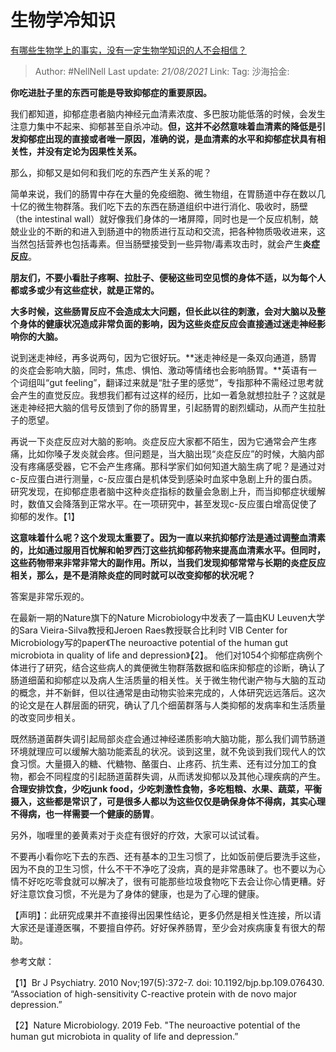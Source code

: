 # 生物学冷知识
[有哪些生物学上的事实，没有一定生物学知识的人不会相信？](https://www.zhihu.com/question/274300927/answer/596361534)

> Author: #NellNell
> Last update: *21/08/2021*
> Link:
> Tag:
> 沙海拾金:

**你吃进肚子里的东西可能是导致抑郁症的重要原因。**

我们都知道，抑郁症患者脑内神经元血清素浓度、多巴胺功能低落的时候，会发生注意力集中不起来、抑郁甚至自杀冲动。**但，这并不必然意味着血清素的降低是引发抑郁症出现的直接或者唯一原因，准确的说，是血清素的水平和抑郁症状具有相关性，并没有定论为因果性关系。**

那么，抑郁又是如何和我们吃的东西产生关系的呢？

简单来说，我们的肠胃中存在大量的免疫细胞、微生物组，在胃肠道中存在数以几十亿的微生物群落。我们吃下去的东西在肠道组织中进行消化、吸收时，肠壁（the intestinal wall）就好像我们身体的一堵屏障，同时也是一个反应机制，兢兢业业的不断的和进入到肠道中的物质进行互动和交流，把各种物质吸收进来，这当然包括营养也包括毒素。但当肠壁接受到一些异物/毒素攻击时，就会产生**炎症反应**。

**朋友们，不要小看肚子疼啊、拉肚子、便秘这些司空见惯的身体不适，以为每个人都或多或少有这些症状，就是正常的。**

**大多时候，这些肠胃反应不会造成太大问题，但长此以往的刺激，会对大脑以及整个身体的健康状况造成非常负面的影响，因为这些炎症反应会直接通过迷走神经影响你的大脑。**

说到迷走神经，再多说两句，因为它很好玩。**迷走神经是一条双向通道，肠胃的炎症会影响大脑，同时，焦虑、惧怕、激动等情绪也会影响肠胃。**英语有一个词组叫“gut feeling”，翻译过来就是“肚子里的感觉”，专指那种不需经过思考就会产生的直觉反应。我想我们都有过这样的经历，比如一着急就想拉肚子？这就是迷走神经把大脑的信号反馈到了你的肠胃里，引起肠胃的剧烈蠕动，从而产生拉肚子的愿望。

再说一下炎症反应对大脑的影响。炎症反应大家都不陌生，因为它通常会产生疼痛，比如你嗓子发炎就会疼。但问题是，当大脑出现“炎症反应”的时候，大脑内部没有疼痛感受器，它不会产生疼痛。那科学家们如何知道大脑生病了呢？是通过对c-反应蛋白进行测量，c-反应蛋白是机体受到感染时血浆中急剧上升的蛋白质。研究发现，在抑郁症患者脑中这种炎症指标的数量会急剧上升，而当抑郁症状缓解时，数值又会降落到正常水平。在一项研究中，甚至发现c-反应蛋白增高促使了抑郁的发作。【1】

**这意味着什么呢？这个发现太重要了。因为一直以来抗抑郁疗法是通过调整血清素的，比如通过服用百忧解和帕罗西汀这些抗抑郁药物来提高血清素水平。但同时，这些药物带来非常非常大的副作用。所以，当我们发现抑郁常常与长期的炎症反应相关，那么，是不是消除炎症的同时就可以改变抑郁的状况呢？**

答案是非常乐观的。

在最新一期的Nature旗下的Nature Microbiology中发表了一篇由KU Leuven大学的Sara Vieira-Silva教授和Jeroen Raes教授联合比利时 VIB Center for Microbiology写的paper《The neuroactive potential of the human gut microbiota in quality of life and depression》【2】。 他们对1054个抑郁症病例个体进行了研究，结合这些病人的粪便微生物群落数据和临床抑郁症的诊断，确认了肠道细菌和抑郁症以及病人生活质量的相关性。关于微生物代谢产物与大脑的互动的概念，并不新鲜，但以往通常是由动物实验来完成的，人体研究远远落后。这次的论文是在人群层面的研究，确认了几个细菌群落与人类抑郁的发病率和生活质量的改变同步相关。

既然肠道菌群失调引起局部炎症会通过神经递质影响大脑功能，那么我们调节肠道环境就理应可以缓解大脑功能紊乱的状况。谈到这里，就不免谈到我们现代人的饮食习惯。大量摄入的糖、代糖物、酪蛋白、止疼药、抗生素、还有过分加工的食物，都会不同程度的引起肠道菌群失调，从而诱发抑郁以及其他心理疾病的产生。**合理安排饮食，少吃junk food，少吃刺激性食物，多吃粗粮、水果、蔬菜，平衡摄入，这些都是常识了，可是很多人都以为这些仅仅是确保身体不得病，其实心理不得病，也一样需要一个健康的肠胃**。

另外，咖喱里的姜黄素对于炎症有很好的疗效，大家可以试试看。

不要再小看你吃下去的东西、还有基本的卫生习惯了，比如饭前便后要洗手这些，因为不良的卫生习惯，什么不干不净吃了没病，真的是非常愚昧了。也不要以为心情不好吃吃零食就可以解决了，很有可能那些垃圾食物吃下去会让你心情更糟。好好注意饮食习惯，不光是为了身体的健康，也是为了心理的健康。

【声明】：此研究成果并不直接得出因果性结论，更多仍然是相关性连接，所以请大家还是谨遵医嘱，不要擅自停药。好好保养肠胃，至少会对疾病康复有很大的帮助。

参考文献：

【1】Br J Psychiatry. 2010 Nov;197(5):372-7. doi: 10.1192/bjp.bp.109.076430. “Association of high-sensitivity C-reactive protein with de novo major depression.”

【2】Nature Microbiology. 2019 Feb. "The neuroactive potential of the human gut microbiota in quality of life and depression.”
